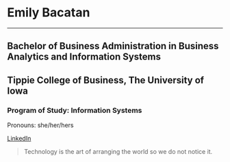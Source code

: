 # Emily Bacatan
 - - - - 
## Bachelor of Business Administration in Business Analytics and Information Systems
## Tippie College of Business, The University of Iowa
### Program of Study: Information Systems
Pronouns: she/her/hers

[LinkedIn](https://www.linkedin.com/in/emily-bacatan/)



> Technology is the art of arranging the world so we do not notice it.

<!--
**msbacatan/msbacatan** is a ✨ _special_ ✨ repository because its `README.md` (this file) appears on your GitHub profile.

Here are some ideas to get you started:

- 🔭 I’m currently working on ...
- 🌱 I’m currently learning ...
- 👯 I’m looking to collaborate on ...
- 🤔 I’m looking for help with ...
- 💬 Ask me about ...
- 📫 How to reach me: ...
- 😄 Pronouns: ...
- ⚡ Fun fact: ...
-->
